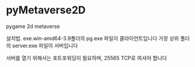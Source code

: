 # pyMetaverse2D
pygame 2d metaverse


설치법.
exe.win-amd64-3.9폴더의 pg.exe 파일이 클라이언트입니다
가장 상위 폴더의 server.exe 파일이 서버입니다

서버를 열기 위해서는 포트포워딩이 필요하며, 25565 TCP로 여셔야 합니다
